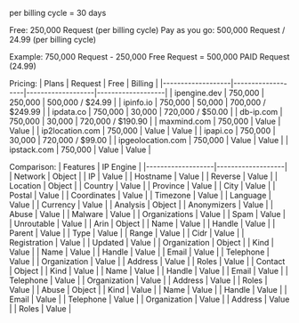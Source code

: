 per billing cycle = 30 days

Free: 250,000 Request (per billing cycle)
Pay as you go: 500,000 Request / 24.99 (per billing cycle)

Example: 750,000 Request - 250,000 Free Request = 500,000 PAID Request (24.99)

Pricing:
| Plans             | Request           | Free              | Billing           |
|-------------------|-------------------|-------------------|-------------------|
| ipengine.dev      | 750,000           | 250,000           | 500,000 / $24.99  |
| ipinfo.io         | 750,000           | 50,000            | 700,000 / $249.99 |
| ipdata.co         | 750,000           | 30,000            | 720,000 / $50.00  |
| db-ip.com         | 750,000           | 30,000            | 720,000 / $190.90 |
| maxmind.com       | 750,000           | Value             | Value             |
| ip2location.com   | 750,000           | Value             | Value             |
| ipapi.co          | 750,000           | 30,000            | 720,000 / $99.00  |
| ipgeolocation.com | 750,000           | Value             | Value             |
| ipstack.com       | 750,000           | Value             | Value             |

Comparison:
| Features          | IP Engine         |
|-------------------|-------------------|
| Network           | Object            |
| IP                | Value             |
| Hostname          | Value             |
| Reverse           | Value             |
| Location          | Object            |
| Country           | Value             |
| Province          | Value             |
| City              | Value             |
| Postal            | Value             |
| Coordinates       | Value             |
| Timezone          | Value             |
| Language          | Value             |
| Currency          | Value             |
| Analysis          | Object            |
| Anonymizers       | Value             |
| Abuse             | Value             |
| Malware           | Value             |
| Organizations     | Value             |
| Spam              | Value             |
| Unroutable        | Value             |
| Arin              | Object            |
| Name              | Value             |
| Handle            | Value             |
| Parent            | Value             |
| Type              | Value             |
| Range             | Value             |
| Cidr              | Value             |
| Registration      | Value             |
| Updated           | Value             |
| Organization      | Object            |
| Kind              | Value             |
| Name              | Value             |
| Handle            | Value             |
| Email             | Value             |
| Telephone         | Value             |
| Organization      | Value             |
| Address           | Value             |
| Roles             | Value             |
| Contact           | Object            |
| Kind              | Value             |
| Name              | Value             |
| Handle            | Value             |
| Email             | Value             |
| Telephone         | Value             |
| Organization      | Value             |
| Address           | Value             |
| Roles             | Value             |
| Abuse             | Object            |
| Kind              | Value             |
| Name              | Value             |
| Handle            | Value             |
| Email             | Value             |
| Telephone         | Value             |
| Organization      | Value             |
| Address           | Value             |
| Roles             | Value             |
